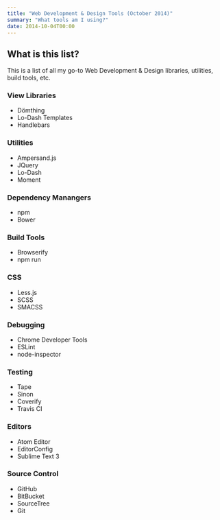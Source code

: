 ```yaml
---
title: "Web Development & Design Tools (October 2014)"
summary: "What tools am I using?"
date: 2014-10-04T00:00
---
```


<post-header />

## What is this list?

This is a list of all my go-to Web Development & Design libraries, utilities, build tools, etc.

### View Libraries

- Dömthing
- Lo-Dash Templates
- Handlebars

### Utilities

- Ampersand.js
- JQuery
- Lo-Dash
- Moment

### Dependency Manangers

- npm
- Bower

### Build Tools

- Browserify
- npm run

### CSS

- Less.js
- SCSS
- SMACSS

### Debugging

- Chrome Developer Tools
- ESLint
- node-inspector

### Testing

- Tape
- Sinon
- Coverify
- Travis CI

### Editors

- Atom Editor
- EditorConfig
- Sublime Text 3

### Source Control

- GitHub
- BitBucket
- SourceTree
- Git
